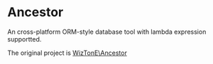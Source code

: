 # Ancestor
An cross-platform ORM-style database tool with lambda expression supportted.

The original project is [WizTonE\Ancestor](https://github.com/wiztone/Ancestor)

